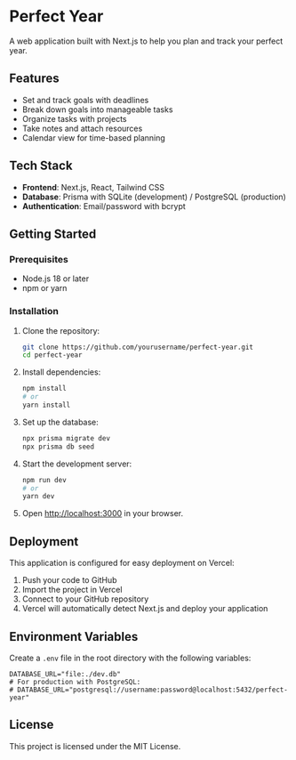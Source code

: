 # Perfect Year

A web application built with Next.js to help you plan and track your perfect year.

## Features

- Set and track goals with deadlines
- Break down goals into manageable tasks
- Organize tasks with projects
- Take notes and attach resources
- Calendar view for time-based planning

## Tech Stack

- **Frontend**: Next.js, React, Tailwind CSS
- **Database**: Prisma with SQLite (development) / PostgreSQL (production)
- **Authentication**: Email/password with bcrypt

## Getting Started

### Prerequisites

- Node.js 18 or later
- npm or yarn

### Installation

1. Clone the repository:
   ```bash
   git clone https://github.com/yourusername/perfect-year.git
   cd perfect-year
   ```

2. Install dependencies:
   ```bash
   npm install
   # or
   yarn install
   ```

3. Set up the database:
   ```bash
   npx prisma migrate dev
   npx prisma db seed
   ```

4. Start the development server:
   ```bash
   npm run dev
   # or
   yarn dev
   ```

5. Open [http://localhost:3000](http://localhost:3000) in your browser.

## Deployment

This application is configured for easy deployment on Vercel:

1. Push your code to GitHub
2. Import the project in Vercel
3. Connect to your GitHub repository
4. Vercel will automatically detect Next.js and deploy your application

## Environment Variables

Create a `.env` file in the root directory with the following variables:

```
DATABASE_URL="file:./dev.db"
# For production with PostgreSQL:
# DATABASE_URL="postgresql://username:password@localhost:5432/perfect-year"
```

## License

This project is licensed under the MIT License. 